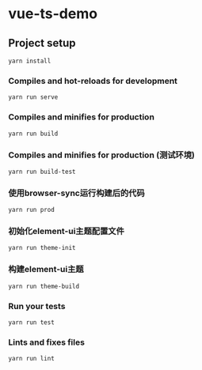 # vue-ts-demo

## Project setup
```
yarn install
```

### Compiles and hot-reloads for development
```
yarn run serve
```

### Compiles and minifies for production
```
yarn run build
```

### Compiles and minifies for production (测试环境)
```
yarn run build-test
```

### 使用browser-sync运行构建后的代码
```
yarn run prod
```
### 初始化element-ui主题配置文件
```
yarn run theme-init
```
### 构建element-ui主题
```
yarn run theme-build
```

### Run your tests
```
yarn run test
```

### Lints and fixes files
```
yarn run lint
```
